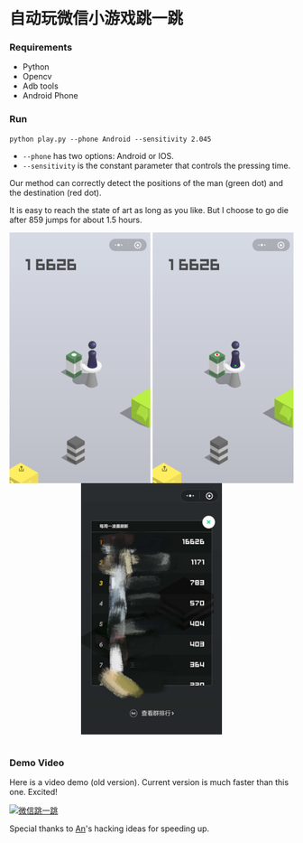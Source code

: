 # 自动玩微信小游戏跳一跳

### Requirements

- Python
- Opencv
- Adb tools
- Android Phone

### Run

	python play.py --phone Android --sensitivity 2.045

- `--phone` has two options: Android or IOS.
- `--sensitivity` is the constant parameter that controls the pressing time.


Our method can correctly detect the positions of the man (green dot) and the destination (red dot).

It is easy to reach the state of art as long as you like.
But I choose to go die after 859 jumps for about 1.5 hours.

<div align="center">
<img align="center" src="resource/state_859.png" width="250" alt="state_859">
<img align="center" src="resource/state_859_res.png" width="250" alt="state_859">
<img align="center" src="resource/sota.png" width="250" alt="sota">
</div>
<br/>

### Demo Video

Here is a video demo (old version). Current version is much faster than this one. Excited!

[![微信跳一跳](https://img.youtube.com/vi/MQ0SCnOcjaI/0.jpg)](https://youtu.be/MQ0SCnOcjaI "自动玩微信小游戏跳一跳")

Special thanks to [An](https://github.com/Richard-An)'s hacking ideas for speeding up.

